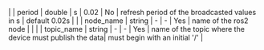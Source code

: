 | | period              | double  | s              |   0.02        | No                             | refresh period of the broadcasted values in s           | default 0.02s |
| | node_name           | string  | -              |   -           | Yes                            | name of the ros2 node                                   |      |
| | topic_name          | string  | -              |   -           | Yes                            | name of the topic where the device must publish the data| must begin with an initial '/'     |
